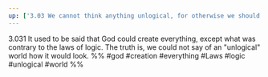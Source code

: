 ```yaml
---
up: ['3.03 We cannot think anything unlogical, for otherwise we should have to think unlogically.']
---
```

3.031 It used to be said that God could create everything, except what was contrary to the laws of logic. The truth is, we could not say of an "unlogical" world how it would look.
%%
#god #creation #everything #Laws #logic #unlogical #world %%